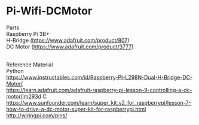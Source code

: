 # Pi-Wifi-DCMotor

Parts<br>
Raspberry Pi 3B+<br>
H-Bridge (https://www.adafruit.com/product/807)<br>
DC Motor (https://www.adafruit.com/product/3777)<br><br>

Reference Material<br>
Python<br>
https://www.instructables.com/id/Raspberry-PI-L298N-Dual-H-Bridge-DC-Motor/<br>
https://learn.adafruit.com/adafruit-raspberry-pi-lesson-9-controlling-a-dc-motor/lm293d
C<br>
https://www.sunfounder.com/learn/super_kit_v2_for_raspberrypi/lesson-7-how-to-drive-a-dc-motor-super-kit-for-raspberrypi.html
http://wiringpi.com/pins/
